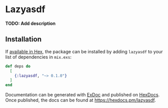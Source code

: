# Lazyasdf

**TODO: Add description**

## Installation

If [available in Hex](https://hex.pm/docs/publish), the package can be installed
by adding `lazyasdf` to your list of dependencies in `mix.exs`:

```elixir
def deps do
  [
    {:lazyasdf, "~> 0.1.0"}
  ]
end
```

Documentation can be generated with [ExDoc](https://github.com/elixir-lang/ex_doc)
and published on [HexDocs](https://hexdocs.pm). Once published, the docs can
be found at <https://hexdocs.pm/lazyasdf>.

